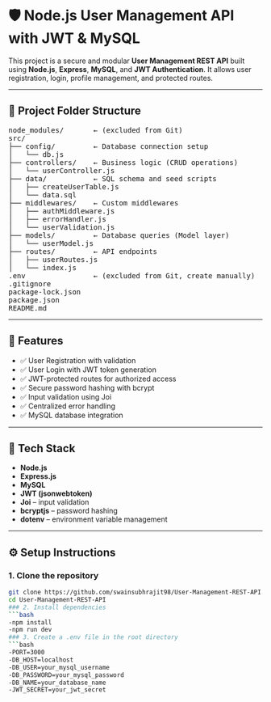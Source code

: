 # 🛡️ Node.js User Management API with JWT & MySQL

This project is a secure and modular **User Management REST API** built using **Node.js**, **Express**, **MySQL**, and **JWT Authentication**. It allows user registration, login, profile management, and protected routes.

---

## 📁 Project Folder Structure

<pre>
node_modules/       ← (excluded from Git)
src/
├── config/         ← Database connection setup
│   └── db.js
├── controllers/    ← Business logic (CRUD operations)
│   └── userController.js
├── data/           ← SQL schema and seed scripts
│   ├── createUserTable.js
│   └── data.sql
├── middlewares/    ← Custom middlewares
│   ├── authMiddleware.js
│   ├── errorHandler.js
│   └── userValidation.js
├── models/         ← Database queries (Model layer)
│   └── userModel.js
├── routes/         ← API endpoints
│   ├── userRoutes.js
│   └── index.js
.env                ← (excluded from Git, create manually)
.gitignore
package-lock.json
package.json
README.md
</pre>

---

## 🚀 Features

- ✅ User Registration with validation
- ✅ User Login with JWT token generation
- ✅ JWT-protected routes for authorized access
- ✅ Secure password hashing with bcrypt
- ✅ Input validation using Joi
- ✅ Centralized error handling
- ✅ MySQL database integration

---

## 🧰 Tech Stack

- **Node.js**
- **Express.js**
- **MySQL**
- **JWT (jsonwebtoken)**
- **Joi** – input validation
- **bcryptjs** – password hashing
- **dotenv** – environment variable management

---

## ⚙️ Setup Instructions

### 1. Clone the repository
```bash
git clone https://github.com/swainsubhrajit98/User-Management-REST-API.git
cd User-Management-REST-API
### 2. Install dependencies
```bash
-npm install
-npm run dev  
### 3. Create a .env file in the root directory
```bash
-PORT=3000
-DB_HOST=localhost
-DB_USER=your_mysql_username
-DB_PASSWORD=your_mysql_password
-DB_NAME=your_database_name
-JWT_SECRET=your_jwt_secret
